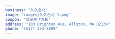 ```yaml
---
business: "久久台北"
image: "images/久久台北-1.png"
coupon: "现金刷卡九折"
address: "103 Brighton Ave, Allston, MA 02134"
phone: "(617) 254-8889"
---
```

